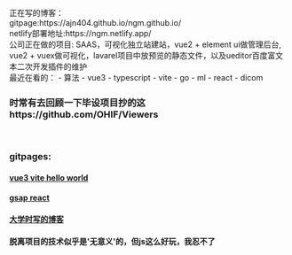 <br>
正在写的博客：
<br>
gitpage:https://ajn404.github.io/ngm.github.io/
<br>
netlify部署地址:https://ngm.netlify.app/
<br>
公司正在做的项目: SAAS，可视化独立站建站，vue2 + element ui做管理后台, vue2 + vuex做可视化，lavarel项目中放预览的静态文件，以及ueditor百度富文本二次开发插件的维护
<br>
最近在看的：
- 算法
- vue3 
- typescript
- vite
- go
- ml
- react
- dicom 
<h3>时常有去回顾一下毕设项目抄的这https://github.com/OHIF/Viewers</h3>
<br>
<h3>gitpages:</h3>

#### [vue3 vite hello world](https://ajn404.github.io/viteV3/)

#### [gsap react](https://ajn404.github.io/gsap_ex/)

#### [大学时写的博客](https://ajn404.github.io/log.github.io/)


#### 脱离项目的技术似乎是'无意义'的，但js这么好玩，我忍不了
